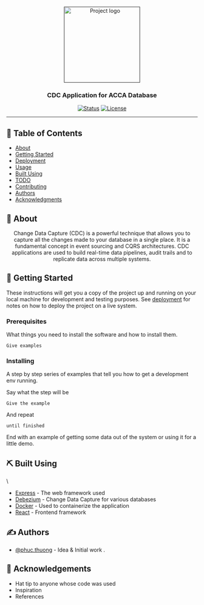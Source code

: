 <p align="center">
  <a href="" rel="noopener">
 <img width=200px height=200px src="https://i.imgur.com/6wj0hh6.jpg" alt="Project logo"></a>
</p>

<h3 align="center">CDC Application for ACCA Database</h3>

<div align="center">

[![Status](https://img.shields.io/badge/status-active-success.svg)]()
[![License](https://img.shields.io/badge/license-MIT-blue.svg)](/LICENSE)

</div>

---

## 📝 Table of Contents

- [About](#about)
- [Getting Started](#getting_started)
- [Deployment](#deployment)
- [Usage](#usage)
- [Built Using](#built_using)
- [TODO](../TODO.md)
- [Contributing](../CONTRIBUTING.md)
- [Authors](#authors)
- [Acknowledgments](#acknowledgement)

## 🧐 About <a name = "about"></a>

<p align="center"> Change Data Capture (CDC) is a powerful technique that allows you to capture all the changes made to your database in a single place. It is a fundamental concept in event sourcing and CQRS architectures. CDC applications are used to build real-time data pipelines, audit trails and to replicate data across multiple systems.
    <br> 
</p>

## 🏁 Getting Started <a name = "getting_started"></a>

These instructions will get you a copy of the project up and running on your local machine for development and testing purposes. See [deployment](#deployment) for notes on how to deploy the project on a live system.

### Prerequisites

What things you need to install the software and how to install them.

```
Give examples
```

### Installing

A step by step series of examples that tell you how to get a development env running.

Say what the step will be

```
Give the example
```

And repeat

```
until finished
```

End with an example of getting some data out of the system or using it for a little demo.


## ⛏️ Built Using <a name = "built_using"></a>

\
- [Express](https://expressjs.com/) - The web framework used
- [Debezium](https://debezium.io/) - Change Data Capture for various databases
- [Docker](https://www.docker.com/) - Used to containerize the application
- [React](https://reactjs.org/) - Frontend framework

## ✍️ Authors <a name = "authors"></a>

- [@phuc.thuong](https://github.com/PhucQTh) - Idea & Initial work
.

## 🎉 Acknowledgements <a name = "acknowledgement"></a>

- Hat tip to anyone whose code was used
- Inspiration
- References
